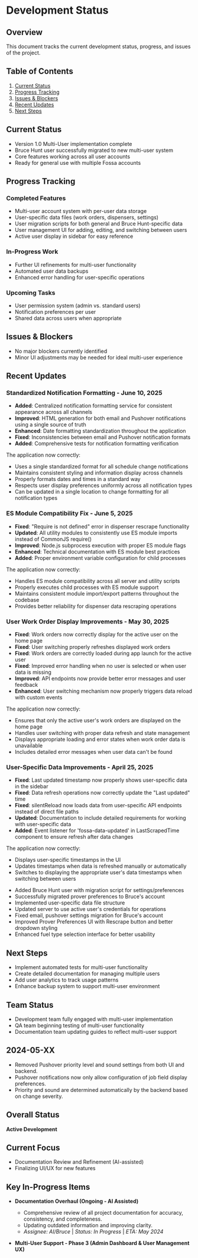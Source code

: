 # Development Status

## Overview
This document tracks the current development status, progress, and issues of the project.

## Table of Contents
1. [Current Status](#current-status)
2. [Progress Tracking](#progress-tracking)
3. [Issues & Blockers](#issues--blockers)
4. [Recent Updates](#recent-updates)
5. [Next Steps](#next-steps)

## Current Status
* Version 1.0 Multi-User implementation complete
* Bruce Hunt user successfully migrated to new multi-user system
* Core features working across all user accounts
* Ready for general use with multiple Fossa accounts

## Progress Tracking
### Completed Features
* Multi-user account system with per-user data storage
* User-specific data files (work orders, dispensers, settings)
* User migration scripts for both general and Bruce Hunt-specific data
* User management UI for adding, editing, and switching between users
* Active user display in sidebar for easy reference

### In-Progress Work
* Further UI refinements for multi-user functionality
* Automated user data backups
* Enhanced error handling for user-specific operations

### Upcoming Tasks
* User permission system (admin vs. standard users)
* Notification preferences per user
* Shared data across users when appropriate

## Issues & Blockers
* No major blockers currently identified
* Minor UI adjustments may be needed for ideal multi-user experience

## Recent Updates

### Standardized Notification Formatting - June 10, 2025
- **Added**: Centralized notification formatting service for consistent appearance across all channels
- **Improved**: HTML generation for both email and Pushover notifications using a single source of truth
- **Enhanced**: Date formatting standardization throughout the application
- **Fixed**: Inconsistencies between email and Pushover notification formats
- **Added**: Comprehensive tests for notification formatting verification

The application now correctly:
- Uses a single standardized format for all schedule change notifications
- Maintains consistent styling and information display across channels
- Properly formats dates and times in a standard way
- Respects user display preferences uniformly across all notification types
- Can be updated in a single location to change formatting for all notification types

### ES Module Compatibility Fix - June 5, 2025
- **Fixed**: "Require is not defined" error in dispenser rescrape functionality
- **Updated**: All utility modules to consistently use ES module imports instead of CommonJS require()
- **Improved**: Node.js subprocess execution with proper ES module flags
- **Enhanced**: Technical documentation with ES module best practices
- **Added**: Proper environment variable configuration for child processes

The application now correctly:
- Handles ES module compatibility across all server and utility scripts
- Properly executes child processes with ES module support
- Maintains consistent module import/export patterns throughout the codebase
- Provides better reliability for dispenser data rescraping operations

### User Work Order Display Improvements - May 30, 2025
- **Fixed**: Work orders now correctly display for the active user on the home page
- **Fixed**: User switching properly refreshes displayed work orders
- **Fixed**: Work orders are correctly loaded during app launch for the active user
- **Fixed**: Improved error handling when no user is selected or when user data is missing
- **Improved**: API endpoints now provide better error messages and user feedback
- **Enhanced**: User switching mechanism now properly triggers data reload with custom events

The application now correctly:
- Ensures that only the active user's work orders are displayed on the home page
- Handles user switching with proper data refresh and state management
- Displays appropriate loading and error states when work order data is unavailable
- Includes detailed error messages when user data can't be found

### User-Specific Data Improvements - April 25, 2025
- **Fixed**: Last updated timestamp now properly shows user-specific data in the sidebar
- **Fixed**: Data refresh operations now correctly update the "Last updated" time
- **Fixed**: silentReload now loads data from user-specific API endpoints instead of direct file paths
- **Updated**: Documentation to include detailed requirements for working with user-specific data
- **Added**: Event listener for 'fossa-data-updated' in LastScrapedTime component to ensure refresh after data changes

The application now correctly:
- Displays user-specific timestamps in the UI
- Updates timestamps when data is refreshed manually or automatically
- Switches to displaying the appropriate user's data timestamps when switching between users

* Added Bruce Hunt user with migration script for settings/preferences
* Successfully migrated prover preferences to Bruce's account
* Implemented user-specific data file structure
* Updated server to use active user's credentials for operations
* Fixed email, pushover settings migration for Bruce's account
* Improved Prover Preferences UI with Rescrape button and better dropdown styling
* Enhanced fuel type selection interface for better usability

## Next Steps
* Implement automated tests for multi-user functionality
* Create detailed documentation for managing multiple users
* Add user analytics to track usage patterns
* Enhance backup system to support multi-user environment

## Team Status
* Development team fully engaged with multi-user implementation
* QA team beginning testing of multi-user functionality
* Documentation team updating guides to reflect multi-user support

## 2024-05-XX
- Removed Pushover priority level and sound settings from both UI and backend.
- Pushover notifications now only allow configuration of job field display preferences.
- Priority and sound are determined automatically by the backend based on change severity.

## Overall Status
**Active Development**

## Current Focus
- Documentation Review and Refinement (AI-assisted)
- Finalizing UI/UX for new features

## Key In-Progress Items

*   **Documentation Overhaul (Ongoing - AI Assisted)**
    *   Comprehensive review of all project documentation for accuracy, consistency, and completeness.
    *   Updating outdated information and improving clarity.
    *   *Assignee: AI/Bruce* | *Status: In Progress* | *ETA: May 2024*

*   **Multi-User Support - Phase 3 (Admin Dashboard & User Management UX)** 